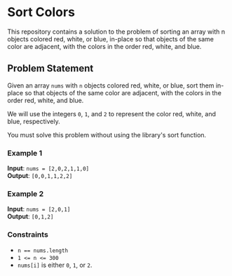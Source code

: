 # Sort Colors

This repository contains a solution to the problem of sorting an array with n objects colored red, white, or blue, in-place so that objects of the same color are adjacent, with the colors in the order red, white, and blue.

## Problem Statement

Given an array `nums` with `n` objects colored red, white, or blue, sort them in-place so that objects of the same color are adjacent, with the colors in the order red, white, and blue.

We will use the integers `0`, `1`, and `2` to represent the color red, white, and blue, respectively.

You must solve this problem without using the library's sort function.

### Example 1

**Input**: `nums = [2,0,2,1,1,0]`  
**Output**: `[0,0,1,1,2,2]`

### Example 2

**Input**: `nums = [2,0,1]`  
**Output**: `[0,1,2]`

### Constraints

- `n == nums.length`
- `1 <= n <= 300`
- `nums[i]` is either `0`, `1`, or `2`.


